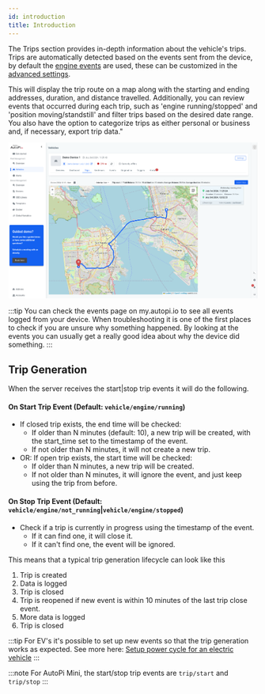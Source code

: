 ```yaml
---
id: introduction
title: Introduction
---
```


The Trips section provides in-depth information about the vehicle's trips. 
Trips are automatically detected based on the events sent from the device, by default the 
[engine events](/cloud/device_management/events/vehicle.md#engine-events) are used, these can be customized in the 
[advanced settings](/cloud/device_management/advanced_settings/autopi_tmu_cm4/trip.md#event).

This will display the trip route on a map along with the starting and ending addresses, duration, and distance travelled. 
Additionally, you can review events that occurred during each trip, such as 'engine running/stopped' and 'position moving/standstill'
and filter trips based on the desired date range. 
You also have the option to categorize trips as either personal or business and, if necessary, export trip data." 

![Trip example](/img/cloud/fleet_management/trips/intro/trip_demo_example_1.png)

:::tip
You can check the events page on my.autopi.io to see all events logged from your device. When troubleshooting it is one of the first places to check if you are unsure why something happened. By looking at the events you can usually get a really good idea about why the device did something.
:::

## Trip Generation

When the server receives the start|stop trip events it will do the following.

#### On Start Trip Event (Default: `vehicle/engine/running`)
   * If closed trip exists, the end time will be checked:
     * If older than N minutes (default: 10), a new trip will be created, with the start_time set to the timestamp of the event.
     * If not older than N minutes, it will not create a new trip.
   * OR: If open trip exists, the start time will be checked:
     * If older than N minutes, a new trip will be created.
     * If not older than N minutes, it will ignore the event, and just keep using the trip from before.

#### On Stop Trip Event (Default: `vehicle/engine/not_running`|`vehicle/engine/stopped`)
   * Check if a trip is currently in progress using the timestamp of the event.
     * If it can find one, it will close it.
     * If it can't find one, the event will be ignored.

This means that a typical trip generation lifecycle can look like this

1. Trip is created
2. Data is logged
3. Trip is closed
4. Trip is reopened if new event is within 10 minutes of the last trip close event.
5. More data is logged
6. Trip is closed

:::tip
For EV's it's possible to set up new events so that the trip generation works as expected.
See more here: [Setup power cycle for an electric vehicle](https://community.autopi.io/t/guide-how-to-setup-power-cycle-for-an-electric-vehicle/1668)
:::

:::note
For AutoPi Mini, the start/stop trip events are `trip/start` and `trip/stop`
:::
